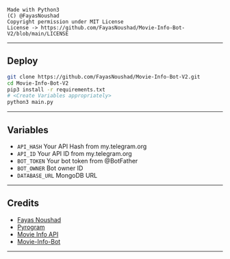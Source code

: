 ```
Made with Python3
(C) @FayasNoushad
Copyright permission under MIT License
License -> https://github.com/FayasNoushad/Movie-Info-Bot-V2/blob/main/LICENSE
```

---

## Deploy

```sh
git clone https://github.com/FayasNoushad/Movie-Info-Bot-V2.git
cd Movie-Info-Bot-V2
pip3 install -r requirements.txt
# <Create Variables appropriately>
python3 main.py
```

---

## Variables

- `API_HASH` Your API Hash from my.telegram.org
- `API_ID` Your API ID from my.telegram.org
- `BOT_TOKEN` Your bot token from @BotFather
- `BOT_OWNER` Bot owner ID
- `DATABASE_URL` MongoDB URL

---

## Credits

- [Fayas Noushad](https://github.com/FayasNoushad)
- [Pyrogram](https://github.com/pyrogram/pyrogram)
- [Movie Info API](https://api.sumanjay.cf/watch/)
- [Movie-Info-Bot](https://github.com/FayasNoushad/Movie-Info-Bot)

---
